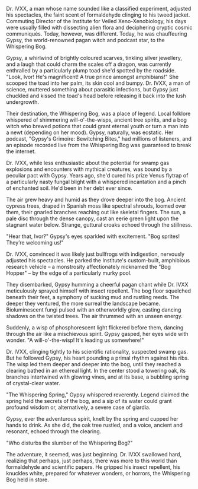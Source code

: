 Dr. IVXX, a man whose name sounded like a classified experiment, adjusted his spectacles, the faint scent of formaldehyde clinging to his tweed jacket. Commuting Director of the Institute for Veiled Xeno-Xenobiology, his days were usually filled with dissecting alien flora and deciphering cryptic cosmic communiqués. Today, however, was different. Today, he was chauffeuring Gypsy, the world-renowned pagan witch and podcast star, to the Whispering Bog.

Gypsy, a whirlwind of brightly coloured scarves, tinkling silver jewellery, and a laugh that could charm the scales off a dragon, was currently enthralled by a particularly plump toad she'd spotted by the roadside. "Look, Ivor! He's magnificent! A true prince amongst amphibians!" She scooped the toad into her palm, its skin cool and bumpy. Dr. IVXX, a man of science, muttered something about parasitic infections, but Gypsy just chuckled and kissed the toad's head before releasing it back into the lush undergrowth.

Their destination, the Whispering Bog, was a place of legend. Local folklore whispered of shimmering will-o'-the-wisps, ancient tree spirits, and a bog witch who brewed potions that could grant eternal youth or turn a man into a newt (depending on her mood). Gypsy, naturally, was ecstatic. Her podcast, "Gypsy's Grimoire: Bewitching Bites," had millions of listeners, and an episode recorded live from the Whispering Bog was guaranteed to break the internet.

Dr. IVXX, while less enthusiastic about the potential for swamp gas explosions and encounters with mythical creatures, was bound by a peculiar pact with Gypsy. Years ago, she'd cured his prize Venus flytrap of a particularly nasty fungal blight with a whispered incantation and a pinch of enchanted soil.  He'd been in her debt ever since.

The air grew heavy and humid as they drove deeper into the bog.  Ancient cypress trees, draped in Spanish moss like spectral shrouds, loomed over them, their gnarled branches reaching out like skeletal fingers. The sun, a pale disc through the dense canopy, cast an eerie green light upon the stagnant water below.  Strange, guttural croaks echoed through the stillness.

"Hear that, Ivor?" Gypsy's eyes sparkled with excitement.  "Bog sprites! They’re welcoming us!"

Dr. IVXX, convinced it was likely just bullfrogs with indigestion, nervously adjusted his spectacles.  He parked the Institute's custom-built, amphibious research vehicle – a monstrosity affectionately nicknamed the "Bog Hopper" – by the edge of a particularly murky pool.

They disembarked, Gypsy humming a cheerful pagan chant while Dr. IVXX meticulously sprayed himself with insect repellent.  The bog floor squelched beneath their feet, a symphony of sucking mud and rustling reeds.  The deeper they ventured, the more surreal the landscape became. Bioluminescent fungi pulsed with an otherworldly glow, casting dancing shadows on the twisted trees.  The air thrummed with an unseen energy.

Suddenly, a wisp of phosphorescent light flickered before them, dancing through the air like a mischievous spirit.  Gypsy gasped, her eyes wide with wonder.  "A will-o'-the-wisp!  It's leading us somewhere!"

Dr. IVXX, clinging tightly to his scientific rationality, suspected swamp gas. But he followed Gypsy, his heart pounding a primal rhythm against his ribs.  The wisp led them deeper and deeper into the bog, until they reached a clearing bathed in an ethereal light.  In the center stood a towering oak, its branches intertwined with glowing vines, and at its base, a bubbling spring of crystal-clear water.

"The Whispering Spring," Gypsy whispered reverently.  Legend claimed the spring held the secrets of the bog, and a sip of its water could grant profound wisdom or, alternatively, a severe case of giardia.

Gypsy, ever the adventurous spirit, knelt by the spring and cupped her hands to drink. As she did, the oak tree rustled, and a voice, ancient and resonant, echoed through the clearing.

"Who disturbs the slumber of the Whispering Bog?"

The adventure, it seemed, was just beginning. Dr. IVXX swallowed hard, realizing that perhaps, just perhaps, there was more to this world than formaldehyde and scientific papers.  He gripped his insect repellent, his knuckles white, prepared for whatever wonders, or horrors, the Whispering Bog held in store.
